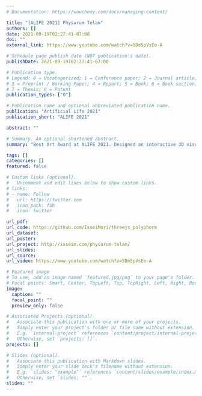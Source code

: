 ```yaml
---
# Documentation: https://wowchemy.com/docs/managing-content/

title: "[ALIFE 2021] Physarum Telam"
authors: []
date: 2021-09-19T02:27:41-07:00
doi: ""
external_link: https://www.youtube.com/watch?v=5Dm5pVsEe-A

# Schedule page publish date (NOT publication's date).
publishDate: 2021-09-19T02:27:41-07:00

# Publication type.
# Legend: 0 = Uncategorized; 1 = Conference paper; 2 = Journal article;
# 3 = Preprint / Working Paper; 4 = Report; 5 = Book; 6 = Book section;
# 7 = Thesis; 8 = Patent
publication_types: ["0"]

# Publication name and optional abbreviated publication name.
publication: "Artificial Life 2021"
publication_short: "ALIFE 2021"

abstract: ""

# Summary. An optional shortened abstract.
summary: "Best Art Award at ALIFE 2021. Designed an interactive 3D visualization of cosmological data, rendered with Slime Mold material using a physically-based volumetric path tracer."

tags: []
categories: []
featured: false

# Custom links (optional).
#   Uncomment and edit lines below to show custom links.
# links:
# - name: Follow
#   url: https://twitter.com
#   icon_pack: fab
#   icon: twitter

url_pdf:
url_code: https://github.com/IsseiMori/threejs_polyphorm
url_dataset:
url_poster:
url_project: http://isseim.com/physarum-telam/
url_slides:
url_source:
url_video: https://www.youtube.com/watch?v=5Dm5pVsEe-A

# Featured image
# To use, add an image named `featured.jpg/png` to your page's folder. 
# Focal points: Smart, Center, TopLeft, Top, TopRight, Left, Right, BottomLeft, Bottom, BottomRight.
image:
  caption: ""
  focal_point: ""
  preview_only: false

# Associated Projects (optional).
#   Associate this publication with one or more of your projects.
#   Simply enter your project's folder or file name without extension.
#   E.g. `internal-project` references `content/project/internal-project/index.md`.
#   Otherwise, set `projects: []`.
projects: []

# Slides (optional).
#   Associate this publication with Markdown slides.
#   Simply enter your slide deck's filename without extension.
#   E.g. `slides: "example"` references `content/slides/example/index.md`.
#   Otherwise, set `slides: ""`.
slides: ""
---
```

